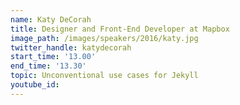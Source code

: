 ```yaml
---
name: Katy DeCorah
title: Designer and Front-End Developer at Mapbox
image_path: /images/speakers/2016/katy.jpg
twitter_handle: katydecorah
start_time: '13.00'
end_time: '13.30'
topic: Unconventional use cases for Jekyll
youtube_id:
---
```

